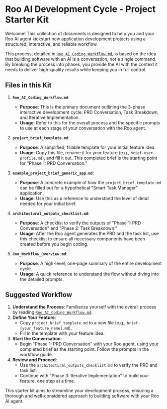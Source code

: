 # Roo AI Development Cycle - Project Starter Kit

Welcome! This collection of documents is designed to help you and your Roo AI agent kickstart new application development projects using a structured, interactive, and reliable workflow.

This process, detailed in [`Roo_AI_Coding_Workflow.md`](./Roo_AI_Coding_Workflow.md), is based on the idea that building software with an AI is a conversation, not a single command. By breaking the process into phases, you provide the AI with the context it needs to deliver high-quality results while keeping you in full control.

## Files in this Kit

1.  **`Roo_AI_Coding_Workflow.md`**:
    *   **Purpose**: This is the primary document outlining the 3-phase interactive development cycle: PRD Conversation, Task Breakdown, and Iterative Implementation.
    *   **Usage**: Refer to this for the overall process and the specific prompts to use at each stage of your conversation with the Roo agent.

2.  **`project_brief_template.md`**:
    *   **Purpose**: A simplified, fillable template for your initial feature idea.
    *   **Usage**: Copy this file, rename it for your feature (e.g., `brief-user-profile.md`), and fill it out. This completed brief is the starting point for "Phase 1: PRD Conversation."

3.  **`example_project_brief_generic_app.md`**:
    *   **Purpose**: A concrete example of how the `project_brief_template.md` can be filled out for a hypothetical "Smart Task Manager" application.
    *   **Usage**: Use this as a reference to understand the level of detail needed for your initial brief.

4.  **`architectural_outputs_checklist.md`**:
    *   **Purpose**: A checklist to verify the outputs of "Phase 1: PRD Conversation" and "Phase 2: Task Breakdown."
    *   **Usage**: After the Roo agent generates the PRD and the task list, use this checklist to ensure all necessary components have been created before you begin coding.

5.  **`Roo_Workflow_Overview.md`**:
    *   **Purpose**: A high-level, one-page summary of the entire development cycle.
    *   **Usage**: A quick reference to understand the flow without diving into the detailed prompts.

## Suggested Workflow

1.  **Understand the Process**: Familiarize yourself with the overall process by reading [`Roo_AI_Coding_Workflow.md`](./Roo_AI_Coding_Workflow.md).
2.  **Define Your Feature**:
    *   Copy `project_brief_template.md` to a new file (e.g., `brief-[your_feature_name].md`).
    *   Fill in the template with your feature idea.
3.  **Start the Conversation**:
    *   Begin "Phase 1: PRD Conversation" with your Roo agent, using your completed brief as the starting point. Follow the prompts in the workflow guide.
4.  **Review and Proceed**:
    *   Use the `architectural_outputs_checklist.md` to verify the PRD and task list.
    *   Continue with "Phase 3: Iterative Implementation" to build your feature, one step at a time.

This starter kit aims to streamline your development process, ensuring a thorough and well-considered approach to building software with your Roo AI agent.